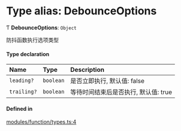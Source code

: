 # Type alias: DebounceOptions

Ƭ **DebounceOptions**: `Object`

防抖函数执行选项类型

#### Type declaration

| Name | Type | Description |
| :------ | :------ | :------ |
| `leading?` | `boolean` | 是否立即执行, 默认值: false |
| `trailing?` | `boolean` | 等待时间结束后是否执行, 默认值: true |

#### Defined in

[modules/function/types.ts:4](https://github.com/loclink/tianjie/blob/a2260de/src/modules/function/types.ts#L4)
